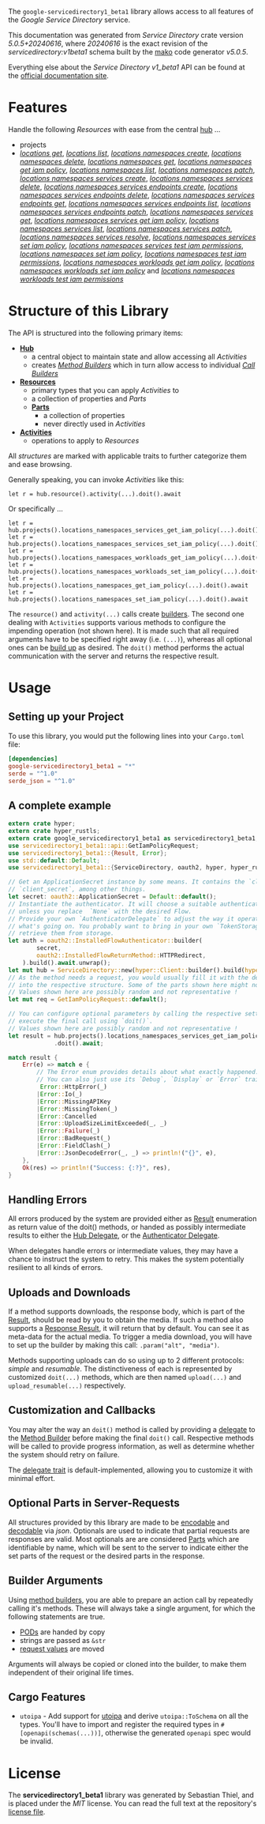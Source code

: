 <!---
DO NOT EDIT !
This file was generated automatically from 'src/generator/templates/api/README.md.mako'
DO NOT EDIT !
-->
The `google-servicedirectory1_beta1` library allows access to all features of the *Google Service Directory* service.

This documentation was generated from *Service Directory* crate version *5.0.5+20240616*, where *20240616* is the exact revision of the *servicedirectory:v1beta1* schema built by the [mako](http://www.makotemplates.org/) code generator *v5.0.5*.

Everything else about the *Service Directory* *v1_beta1* API can be found at the
[official documentation site](https://cloud.google.com/service-directory).
# Features

Handle the following *Resources* with ease from the central [hub](https://docs.rs/google-servicedirectory1_beta1/5.0.5+20240616/google_servicedirectory1_beta1/ServiceDirectory) ... 

* projects
 * [*locations get*](https://docs.rs/google-servicedirectory1_beta1/5.0.5+20240616/google_servicedirectory1_beta1/api::ProjectLocationGetCall), [*locations list*](https://docs.rs/google-servicedirectory1_beta1/5.0.5+20240616/google_servicedirectory1_beta1/api::ProjectLocationListCall), [*locations namespaces create*](https://docs.rs/google-servicedirectory1_beta1/5.0.5+20240616/google_servicedirectory1_beta1/api::ProjectLocationNamespaceCreateCall), [*locations namespaces delete*](https://docs.rs/google-servicedirectory1_beta1/5.0.5+20240616/google_servicedirectory1_beta1/api::ProjectLocationNamespaceDeleteCall), [*locations namespaces get*](https://docs.rs/google-servicedirectory1_beta1/5.0.5+20240616/google_servicedirectory1_beta1/api::ProjectLocationNamespaceGetCall), [*locations namespaces get iam policy*](https://docs.rs/google-servicedirectory1_beta1/5.0.5+20240616/google_servicedirectory1_beta1/api::ProjectLocationNamespaceGetIamPolicyCall), [*locations namespaces list*](https://docs.rs/google-servicedirectory1_beta1/5.0.5+20240616/google_servicedirectory1_beta1/api::ProjectLocationNamespaceListCall), [*locations namespaces patch*](https://docs.rs/google-servicedirectory1_beta1/5.0.5+20240616/google_servicedirectory1_beta1/api::ProjectLocationNamespacePatchCall), [*locations namespaces services create*](https://docs.rs/google-servicedirectory1_beta1/5.0.5+20240616/google_servicedirectory1_beta1/api::ProjectLocationNamespaceServiceCreateCall), [*locations namespaces services delete*](https://docs.rs/google-servicedirectory1_beta1/5.0.5+20240616/google_servicedirectory1_beta1/api::ProjectLocationNamespaceServiceDeleteCall), [*locations namespaces services endpoints create*](https://docs.rs/google-servicedirectory1_beta1/5.0.5+20240616/google_servicedirectory1_beta1/api::ProjectLocationNamespaceServiceEndpointCreateCall), [*locations namespaces services endpoints delete*](https://docs.rs/google-servicedirectory1_beta1/5.0.5+20240616/google_servicedirectory1_beta1/api::ProjectLocationNamespaceServiceEndpointDeleteCall), [*locations namespaces services endpoints get*](https://docs.rs/google-servicedirectory1_beta1/5.0.5+20240616/google_servicedirectory1_beta1/api::ProjectLocationNamespaceServiceEndpointGetCall), [*locations namespaces services endpoints list*](https://docs.rs/google-servicedirectory1_beta1/5.0.5+20240616/google_servicedirectory1_beta1/api::ProjectLocationNamespaceServiceEndpointListCall), [*locations namespaces services endpoints patch*](https://docs.rs/google-servicedirectory1_beta1/5.0.5+20240616/google_servicedirectory1_beta1/api::ProjectLocationNamespaceServiceEndpointPatchCall), [*locations namespaces services get*](https://docs.rs/google-servicedirectory1_beta1/5.0.5+20240616/google_servicedirectory1_beta1/api::ProjectLocationNamespaceServiceGetCall), [*locations namespaces services get iam policy*](https://docs.rs/google-servicedirectory1_beta1/5.0.5+20240616/google_servicedirectory1_beta1/api::ProjectLocationNamespaceServiceGetIamPolicyCall), [*locations namespaces services list*](https://docs.rs/google-servicedirectory1_beta1/5.0.5+20240616/google_servicedirectory1_beta1/api::ProjectLocationNamespaceServiceListCall), [*locations namespaces services patch*](https://docs.rs/google-servicedirectory1_beta1/5.0.5+20240616/google_servicedirectory1_beta1/api::ProjectLocationNamespaceServicePatchCall), [*locations namespaces services resolve*](https://docs.rs/google-servicedirectory1_beta1/5.0.5+20240616/google_servicedirectory1_beta1/api::ProjectLocationNamespaceServiceResolveCall), [*locations namespaces services set iam policy*](https://docs.rs/google-servicedirectory1_beta1/5.0.5+20240616/google_servicedirectory1_beta1/api::ProjectLocationNamespaceServiceSetIamPolicyCall), [*locations namespaces services test iam permissions*](https://docs.rs/google-servicedirectory1_beta1/5.0.5+20240616/google_servicedirectory1_beta1/api::ProjectLocationNamespaceServiceTestIamPermissionCall), [*locations namespaces set iam policy*](https://docs.rs/google-servicedirectory1_beta1/5.0.5+20240616/google_servicedirectory1_beta1/api::ProjectLocationNamespaceSetIamPolicyCall), [*locations namespaces test iam permissions*](https://docs.rs/google-servicedirectory1_beta1/5.0.5+20240616/google_servicedirectory1_beta1/api::ProjectLocationNamespaceTestIamPermissionCall), [*locations namespaces workloads get iam policy*](https://docs.rs/google-servicedirectory1_beta1/5.0.5+20240616/google_servicedirectory1_beta1/api::ProjectLocationNamespaceWorkloadGetIamPolicyCall), [*locations namespaces workloads set iam policy*](https://docs.rs/google-servicedirectory1_beta1/5.0.5+20240616/google_servicedirectory1_beta1/api::ProjectLocationNamespaceWorkloadSetIamPolicyCall) and [*locations namespaces workloads test iam permissions*](https://docs.rs/google-servicedirectory1_beta1/5.0.5+20240616/google_servicedirectory1_beta1/api::ProjectLocationNamespaceWorkloadTestIamPermissionCall)




# Structure of this Library

The API is structured into the following primary items:

* **[Hub](https://docs.rs/google-servicedirectory1_beta1/5.0.5+20240616/google_servicedirectory1_beta1/ServiceDirectory)**
    * a central object to maintain state and allow accessing all *Activities*
    * creates [*Method Builders*](https://docs.rs/google-servicedirectory1_beta1/5.0.5+20240616/google_servicedirectory1_beta1/client::MethodsBuilder) which in turn
      allow access to individual [*Call Builders*](https://docs.rs/google-servicedirectory1_beta1/5.0.5+20240616/google_servicedirectory1_beta1/client::CallBuilder)
* **[Resources](https://docs.rs/google-servicedirectory1_beta1/5.0.5+20240616/google_servicedirectory1_beta1/client::Resource)**
    * primary types that you can apply *Activities* to
    * a collection of properties and *Parts*
    * **[Parts](https://docs.rs/google-servicedirectory1_beta1/5.0.5+20240616/google_servicedirectory1_beta1/client::Part)**
        * a collection of properties
        * never directly used in *Activities*
* **[Activities](https://docs.rs/google-servicedirectory1_beta1/5.0.5+20240616/google_servicedirectory1_beta1/client::CallBuilder)**
    * operations to apply to *Resources*

All *structures* are marked with applicable traits to further categorize them and ease browsing.

Generally speaking, you can invoke *Activities* like this:

```Rust,ignore
let r = hub.resource().activity(...).doit().await
```

Or specifically ...

```ignore
let r = hub.projects().locations_namespaces_services_get_iam_policy(...).doit().await
let r = hub.projects().locations_namespaces_services_set_iam_policy(...).doit().await
let r = hub.projects().locations_namespaces_workloads_get_iam_policy(...).doit().await
let r = hub.projects().locations_namespaces_workloads_set_iam_policy(...).doit().await
let r = hub.projects().locations_namespaces_get_iam_policy(...).doit().await
let r = hub.projects().locations_namespaces_set_iam_policy(...).doit().await
```

The `resource()` and `activity(...)` calls create [builders][builder-pattern]. The second one dealing with `Activities` 
supports various methods to configure the impending operation (not shown here). It is made such that all required arguments have to be 
specified right away (i.e. `(...)`), whereas all optional ones can be [build up][builder-pattern] as desired.
The `doit()` method performs the actual communication with the server and returns the respective result.

# Usage

## Setting up your Project

To use this library, you would put the following lines into your `Cargo.toml` file:

```toml
[dependencies]
google-servicedirectory1_beta1 = "*"
serde = "^1.0"
serde_json = "^1.0"
```

## A complete example

```Rust
extern crate hyper;
extern crate hyper_rustls;
extern crate google_servicedirectory1_beta1 as servicedirectory1_beta1;
use servicedirectory1_beta1::api::GetIamPolicyRequest;
use servicedirectory1_beta1::{Result, Error};
use std::default::Default;
use servicedirectory1_beta1::{ServiceDirectory, oauth2, hyper, hyper_rustls, chrono, FieldMask};

// Get an ApplicationSecret instance by some means. It contains the `client_id` and 
// `client_secret`, among other things.
let secret: oauth2::ApplicationSecret = Default::default();
// Instantiate the authenticator. It will choose a suitable authentication flow for you, 
// unless you replace  `None` with the desired Flow.
// Provide your own `AuthenticatorDelegate` to adjust the way it operates and get feedback about 
// what's going on. You probably want to bring in your own `TokenStorage` to persist tokens and
// retrieve them from storage.
let auth = oauth2::InstalledFlowAuthenticator::builder(
        secret,
        oauth2::InstalledFlowReturnMethod::HTTPRedirect,
    ).build().await.unwrap();
let mut hub = ServiceDirectory::new(hyper::Client::builder().build(hyper_rustls::HttpsConnectorBuilder::new().with_native_roots().unwrap().https_or_http().enable_http1().build()), auth);
// As the method needs a request, you would usually fill it with the desired information
// into the respective structure. Some of the parts shown here might not be applicable !
// Values shown here are possibly random and not representative !
let mut req = GetIamPolicyRequest::default();

// You can configure optional parameters by calling the respective setters at will, and
// execute the final call using `doit()`.
// Values shown here are possibly random and not representative !
let result = hub.projects().locations_namespaces_services_get_iam_policy(req, "resource")
             .doit().await;

match result {
    Err(e) => match e {
        // The Error enum provides details about what exactly happened.
        // You can also just use its `Debug`, `Display` or `Error` traits
         Error::HttpError(_)
        |Error::Io(_)
        |Error::MissingAPIKey
        |Error::MissingToken(_)
        |Error::Cancelled
        |Error::UploadSizeLimitExceeded(_, _)
        |Error::Failure(_)
        |Error::BadRequest(_)
        |Error::FieldClash(_)
        |Error::JsonDecodeError(_, _) => println!("{}", e),
    },
    Ok(res) => println!("Success: {:?}", res),
}

```
## Handling Errors

All errors produced by the system are provided either as [Result](https://docs.rs/google-servicedirectory1_beta1/5.0.5+20240616/google_servicedirectory1_beta1/client::Result) enumeration as return value of
the doit() methods, or handed as possibly intermediate results to either the 
[Hub Delegate](https://docs.rs/google-servicedirectory1_beta1/5.0.5+20240616/google_servicedirectory1_beta1/client::Delegate), or the [Authenticator Delegate](https://docs.rs/yup-oauth2/*/yup_oauth2/trait.AuthenticatorDelegate.html).

When delegates handle errors or intermediate values, they may have a chance to instruct the system to retry. This 
makes the system potentially resilient to all kinds of errors.

## Uploads and Downloads
If a method supports downloads, the response body, which is part of the [Result](https://docs.rs/google-servicedirectory1_beta1/5.0.5+20240616/google_servicedirectory1_beta1/client::Result), should be
read by you to obtain the media.
If such a method also supports a [Response Result](https://docs.rs/google-servicedirectory1_beta1/5.0.5+20240616/google_servicedirectory1_beta1/client::ResponseResult), it will return that by default.
You can see it as meta-data for the actual media. To trigger a media download, you will have to set up the builder by making
this call: `.param("alt", "media")`.

Methods supporting uploads can do so using up to 2 different protocols: 
*simple* and *resumable*. The distinctiveness of each is represented by customized 
`doit(...)` methods, which are then named `upload(...)` and `upload_resumable(...)` respectively.

## Customization and Callbacks

You may alter the way an `doit()` method is called by providing a [delegate](https://docs.rs/google-servicedirectory1_beta1/5.0.5+20240616/google_servicedirectory1_beta1/client::Delegate) to the 
[Method Builder](https://docs.rs/google-servicedirectory1_beta1/5.0.5+20240616/google_servicedirectory1_beta1/client::CallBuilder) before making the final `doit()` call. 
Respective methods will be called to provide progress information, as well as determine whether the system should 
retry on failure.

The [delegate trait](https://docs.rs/google-servicedirectory1_beta1/5.0.5+20240616/google_servicedirectory1_beta1/client::Delegate) is default-implemented, allowing you to customize it with minimal effort.

## Optional Parts in Server-Requests

All structures provided by this library are made to be [encodable](https://docs.rs/google-servicedirectory1_beta1/5.0.5+20240616/google_servicedirectory1_beta1/client::RequestValue) and 
[decodable](https://docs.rs/google-servicedirectory1_beta1/5.0.5+20240616/google_servicedirectory1_beta1/client::ResponseResult) via *json*. Optionals are used to indicate that partial requests are responses 
are valid.
Most optionals are are considered [Parts](https://docs.rs/google-servicedirectory1_beta1/5.0.5+20240616/google_servicedirectory1_beta1/client::Part) which are identifiable by name, which will be sent to 
the server to indicate either the set parts of the request or the desired parts in the response.

## Builder Arguments

Using [method builders](https://docs.rs/google-servicedirectory1_beta1/5.0.5+20240616/google_servicedirectory1_beta1/client::CallBuilder), you are able to prepare an action call by repeatedly calling it's methods.
These will always take a single argument, for which the following statements are true.

* [PODs][wiki-pod] are handed by copy
* strings are passed as `&str`
* [request values](https://docs.rs/google-servicedirectory1_beta1/5.0.5+20240616/google_servicedirectory1_beta1/client::RequestValue) are moved

Arguments will always be copied or cloned into the builder, to make them independent of their original life times.

[wiki-pod]: http://en.wikipedia.org/wiki/Plain_old_data_structure
[builder-pattern]: http://en.wikipedia.org/wiki/Builder_pattern
[google-go-api]: https://github.com/google/google-api-go-client

## Cargo Features

* `utoipa` - Add support for [utoipa](https://crates.io/crates/utoipa) and derive `utoipa::ToSchema` on all
the types. You'll have to import and register the required types in `#[openapi(schemas(...))]`, otherwise the
generated `openapi` spec would be invalid.


# License
The **servicedirectory1_beta1** library was generated by Sebastian Thiel, and is placed 
under the *MIT* license.
You can read the full text at the repository's [license file][repo-license].

[repo-license]: https://github.com/Byron/google-apis-rsblob/main/LICENSE.md

